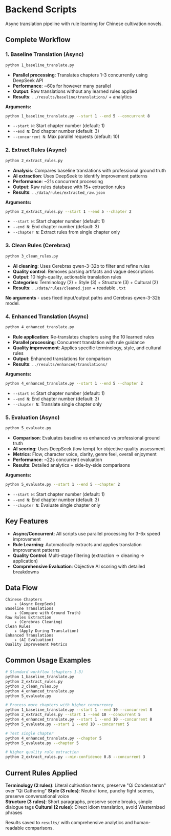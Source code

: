 # Backend Scripts

Async translation pipeline with rule learning for Chinese cultivation novels.

## Complete Workflow

### 1. Baseline Translation (Async)
```bash
python 1_baseline_translate.py
```
- **Parallel processing**: Translates chapters 1-3 concurrently using DeepSeek API
- **Performance**: ~60s for however many parallel
- **Output**: Raw translations without any learned rules applied
- **Results**: `../results/baseline/translations/` + analytics

**Arguments:**
```bash
python 1_baseline_translate.py --start 1 --end 5 --concurrent 8
```
- `--start N`: Start chapter number (default: 1)
- `--end N`: End chapter number (default: 3)
- `--concurrent N`: Max parallel requests (default: 10)

### 2. Extract Rules (Async)  
```bash
python 2_extract_rules.py
```
- **Analysis**: Compares baseline translations with professional ground truth
- **AI extraction**: Uses DeepSeek to identify improvement patterns
- **Performance**: ~21s concurrent processing
- **Output**: Raw rules database with 15+ extraction rules
- **Results**: `../data/rules/extracted_raw.json`

**Arguments:**
```bash
python 2_extract_rules.py --start 1 --end 5 --chapter 2
```
- `--start N`: Start chapter number (default: 1)
- `--end N`: End chapter number (default: 3) 
- `--chapter N`: Extract rules from single chapter only

### 3. Clean Rules (Cerebras)
```bash
python 3_clean_rules.py  
```
- **AI cleaning**: Uses Cerebras qwen-3-32b to filter and refine rules
- **Quality control**: Removes parsing artifacts and vague descriptions
- **Output**: 10 high-quality, actionable translation rules
- **Categories**: Terminology (2) + Style (3) + Structure (3) + Cultural (2)
- **Results**: `../data/rules/cleaned.json` + readable `.txt`

**No arguments** - uses fixed input/output paths and Cerebras qwen-3-32b model.

### 4. Enhanced Translation (Async)
```bash
python 4_enhanced_translate.py
```
- **Rule application**: Re-translates chapters using the 10 learned rules
- **Parallel processing**: Concurrent translation with rule guidance
- **Quality improvement**: Applies specific terminology, style, and cultural rules
- **Output**: Enhanced translations for comparison
- **Results**: `../results/enhanced/translations/`

**Arguments:**
```bash
python 4_enhanced_translate.py --start 1 --end 5 --chapter 2
```
- `--start N`: Start chapter number (default: 1)
- `--end N`: End chapter number (default: 3)
- `--chapter N`: Translate single chapter only

### 5. Evaluation (Async)
```bash
python 5_evaluate.py
```
- **Comparison**: Evaluates baseline vs enhanced vs professional ground truth
- **AI scoring**: Uses DeepSeek (low temp) for objective quality assessment
- **Metrics**: Flow, character voice, clarity, genre feel, overall enjoyment
- **Performance**: ~22s concurrent evaluation
- **Results**: Detailed analytics + side-by-side comparisons

**Arguments:**
```bash
python 5_evaluate.py --start 1 --end 5 --chapter 2
```
- `--start N`: Start chapter number (default: 1)
- `--end N`: End chapter number (default: 3)
- `--chapter N`: Evaluate single chapter only  

## Key Features

- **Async/Concurrent**: All scripts use parallel processing for 3-6x speed improvement
- **Rule Learning**: Automatically extracts and applies translation improvement patterns
- **Quality Control**: Multi-stage filtering (extraction → cleaning → application)
- **Comprehensive Evaluation**: Objective AI scoring with detailed breakdowns

## Data Flow
```
Chinese Chapters 
    ↓ (Async DeepSeek)
Baseline Translations 
    ↓ (Compare with Ground Truth)
Raw Rules Extraction 
    ↓ (Cerebras Cleaning)
Clean Rules 
    ↓ (Apply During Translation)
Enhanced Translations 
    ↓ (AI Evaluation)
Quality Improvement Metrics
```

## Common Usage Examples

```bash
# Standard workflow (chapters 1-3)
python 1_baseline_translate.py
python 2_extract_rules.py  
python 3_clean_rules.py
python 4_enhanced_translate.py
python 5_evaluate.py

# Process more chapters with higher concurrency
python 1_baseline_translate.py --start 1 --end 10 --concurrent 8
python 2_extract_rules.py --start 1 --end 10 --concurrent 5
python 4_enhanced_translate.py --start 1 --end 10 --concurrent 8
python 5_evaluate.py --start 1 --end 10 --concurrent 5

# Test single chapter
python 4_enhanced_translate.py --chapter 5
python 5_evaluate.py --chapter 5

# Higher quality rule extraction
python 2_extract_rules.py --min-confidence 0.8 --concurrent 3
```

## Current Rules Applied

**Terminology (2 rules)**: Literal cultivation terms, preserve "Qi Condensation" over "Qi Gathering"
**Style (3 rules)**: Neutral tone, punchy fight scenes, preserve conversational voice  
**Structure (3 rules)**: Short paragraphs, preserve scene breaks, simple dialogue tags
**Cultural (2 rules)**: Direct idiom translation, avoid Westernized phrases

Results saved to `results/` with comprehensive analytics and human-readable comparisons.